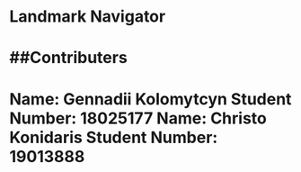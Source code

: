 # Landmark Navigator

##Contributers
=================================
Name: Gennadii Kolomytcyn
Student Number: 18025177
Name: Christo Konidaris
Student Number: 19013888
=================================
